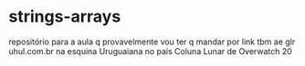 # strings-arrays
repositório para a aula q provavelmente vou ter q mandar por link tbm ae glr uhul.com.br na esquina Uruguaiana no país Coluna Lunar de Overwatch 20
